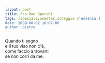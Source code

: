 ```yaml
---
layout: post
title: Fra Due Specchi
tags: [speciale,onestar,scheggia d'essenza,]
date: 2009-08-02 16:07:00
author: pietro
---
```

Quando ti sogno<br/>e il tuo viso non c'è,<br/>come faccio a trovarti<br/>se non corri da me.
